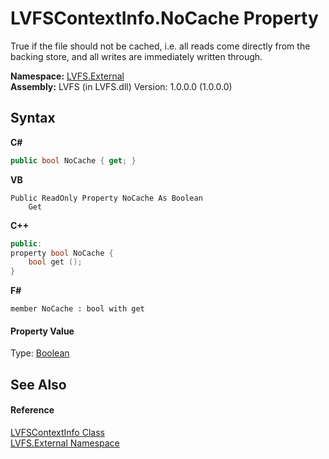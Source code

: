 # LVFSContextInfo.NoCache Property 
 

True if the file should not be cached, i.e. all reads come directly from the backing store, and all writes are immediately written through.

**Namespace:**&nbsp;<a href="ce38c3d6-f720-9c09-02a8-24d191d963ed">LVFS.External</a><br />**Assembly:**&nbsp;LVFS (in LVFS.dll) Version: 1.0.0.0 (1.0.0.0)

## Syntax

**C#**<br />
``` C#
public bool NoCache { get; }
```

**VB**<br />
``` VB
Public ReadOnly Property NoCache As Boolean
	Get
```

**C++**<br />
``` C++
public:
property bool NoCache {
	bool get ();
}
```

**F#**<br />
``` F#
member NoCache : bool with get

```


#### Property Value
Type: <a href="http://msdn2.microsoft.com/en-us/library/a28wyd50" target="_blank">Boolean</a>

## See Also


#### Reference
<a href="09c74a4d-3965-0d4b-f9f9-f9b54f7d56d9">LVFSContextInfo Class</a><br /><a href="ce38c3d6-f720-9c09-02a8-24d191d963ed">LVFS.External Namespace</a><br />